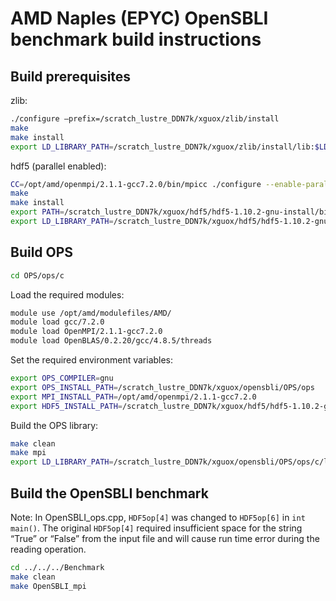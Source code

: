 # AMD Naples (EPYC) OpenSBLI benchmark build instructions

## Build prerequisites

zlib:

```bash
./configure —prefix=/scratch_lustre_DDN7k/xguox/zlib/install
make
make install
export LD_LIBRARY_PATH=/scratch_lustre_DDN7k/xguox/zlib/install/lib:$LD_LIBRARY_PATH
```

hdf5 (parallel enabled):

```bash
CC=/opt/amd/openmpi/2.1.1-gcc7.2.0/bin/mpicc ./configure --enable-parallel --prefix=/scratch_lustre_DDN7k/xguox/hdf5/hdf5-1.10.2-gnu-install
make
make install
export PATH=/scratch_lustre_DDN7k/xguox/hdf5/hdf5-1.10.2-gnu-install/bin:$PATH
export LD_LIBRARY_PATH=/scratch_lustre_DDN7k/xguox/hdf5/hdf5-1.10.2-gnu-install/lib:$LD_LIBRARY_PATH
```

## Build OPS

```bash
cd OPS/ops/c
```

Load the required modules:

```bash
module use /opt/amd/modulefiles/AMD/
module load gcc/7.2.0
module load OpenMPI/2.1.1-gcc7.2.0 
module load OpenBLAS/0.2.20/gcc/4.8.5/threads
```

Set the required environment variables:

```bash
export OPS_COMPILER=gnu
export OPS_INSTALL_PATH=/scratch_lustre_DDN7k/xguox/opensbli/OPS/ops
export MPI_INSTALL_PATH=/opt/amd/openmpi/2.1.1-gcc7.2.0
export HDF5_INSTALL_PATH=/scratch_lustre_DDN7k/xguox/hdf5/hdf5-1.10.2-gnu-install
```

Build the OPS library:

```bash
make clean
make mpi
export LD_LIBRARY_PATH=/scratch_lustre_DDN7k/xguox/opensbli/OPS/ops/c/lib:$LD_LIBRARY_PATH
```

## Build the OpenSBLI benchmark

Note:
In OpenSBLI_ops.cpp, `HDF5op[4]` was changed to `HDF5op[6]` in `int main()`.
The original `HDF5op[4]` required insufficient space for the string “True” or “False” from the input file and will cause run time error during the reading operation.

```bash
cd ../../../Benchmark
make clean
make OpenSBLI_mpi
```

